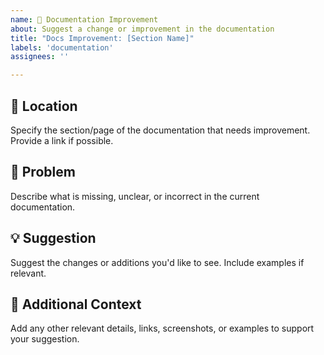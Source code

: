 ```yaml
---
name: 📝 Documentation Improvement
about: Suggest a change or improvement in the documentation
title: "Docs Improvement: [Section Name]"
labels: 'documentation'
assignees: ''

---
```


## 📍 Location  
Specify the section/page of the documentation that needs improvement. Provide a link if possible. 

## 🐛 Problem  
Describe what is missing, unclear, or incorrect in the current documentation.

## 💡 Suggestion  
Suggest the changes or additions you'd like to see. Include examples if relevant.

## 🔗 Additional Context  
Add any other relevant details, links, screenshots, or examples to support your suggestion.
